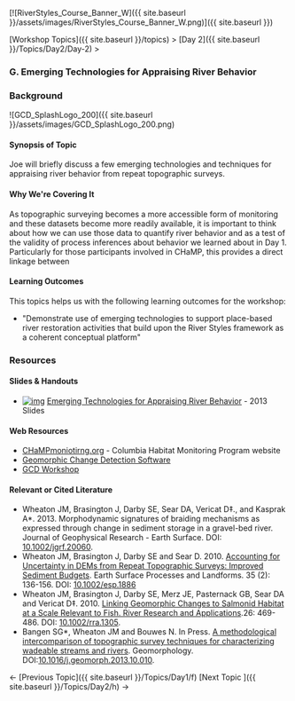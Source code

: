 [![RiverStyles_Course_Banner_W]({{ site.baseurl }}/assets/images/RiverStyles_Course_Banner_W.png)]({{ site.baseurl }})



[Workshop Topics]({{ site.baseurl }}/topics)‎ > ‎[Day 2]({{ site.baseurl }}/Topics/Day2/Day-2)‎ >

### G. Emerging Technologies for Appraising River Behavior



### Background

![GCD_SplashLogo_200]({{ site.baseurl }}/assets/images/GCD_SplashLogo_200.png)

#### Synopsis of Topic

Joe will briefly discuss a few emerging technologies and techniques for appraising river behavior from repeat topographic surveys. 

#### Why We're Covering It

As topographic surveying becomes a more accessible form of monitoring and these datasets become more readily available, it is important to think about how we can use those data to quantify river behavior and as a test of the validity of process inferences about behavior we learned about in Day 1. Particularly for those participants involved in CHaMP, this provides a direct linkage between 

 

#### Learning Outcomes

This topics helps us with the following learning outcomes for the workshop:

- "Demonstrate use of emerging technologies to support place-based river restoration activities that build upon the River Styles framework as a coherent conceptual platform"

### Resources

#### Slides & Handouts

- [![img](http://riverstyles.joewheaton.org/_/rsrc/1501108765897/workshop-topics/restoration-conservation-regulations-tuesday/g-controls-on-pattern/pdfIcon.png)](http://riverstyles.joewheaton.org/workshop-topics/restoration-conservation-regulations-tuesday/g-controls-on-pattern/pdfIcon.png?attredirects=0) [Emerging Technologies for Appraising River Behavior](http://etal.usu.edu/Workshops/RiverStyles/2013/JW_EmergingTechnologies.pdf) - 2013 Slides

#### Web Resources

- [CHaMPmoniotirng.org](http://champmoniotirng.org/) - Columbia Habitat Monitoring Program website
- [Geomorphic Change Detection Software](http://gcd.joewheaton.org/)
- [GCD Workshop](http://gcdworkshop.joewheaton.org/)

#### Relevant or Cited Literature

- Wheaton JM, Brasington J, Darby SE, Sear DA, Vericat D‡., and Kasprak A*. 2013. Morphodynamic signatures of braiding mechanisms as expressed through change in sediment storage in a gravel-bed river. Journal of Geophysical Research - Earth Surface. DOI: [10.1002/jgrf.20060](http://dx.doi.org/10.1002/jgrf.20060).
- Wheaton JM, Brasington J, Darby SE and Sear D. 2010. [Accounting for Uncertainty in DEMs from Repeat Topographic Surveys: Improved Sediment Budgets](http://etal.usu.edu/Downloads/Wheaton_etal_ESPL_DoD.pdf). Earth Surface Processes and Landforms. 35 (2): 136-156. DOI: [10.1002/esp.1886](http://dx.doi.org/10.1002/esp.1886)
- Wheaton JM, Brasington J, Darby SE, Merz JE, Pasternack GB, Sear DA and Vericat D‡. 2010. [Linking Geomorphic Changes to Salmonid Habitat at a Scale Relevant to Fish. River Research and Applications](http://www.joewheaton.org/Home/research/paper-downloads/Wheaton_EcohydraulicSI_RRA.pdf).26: 469-486. DOI: [10.1002/rra.1305](http://dx.doi.org/10.1002/rra.1305).
- Bangen SG*, Wheaton JM and Bouwes N. In Press. [A methodological intercomparison of topographic survey techniques for characterizing wadeable streams and rivers](http://dx.doi.org/10.1016/j.geomorph.2013.10.010). Geomorphology. DOI:[10.1016/j.geomorph.2013.10.010](http://dx.doi.org/10.1016/j.geomorph.2013.10.010).



← [Previous Topic]({{ site.baseurl }}/Topics/Day1/f)                [Next Topic ]({{ site.baseurl }}/Topics/Day2/h)   →